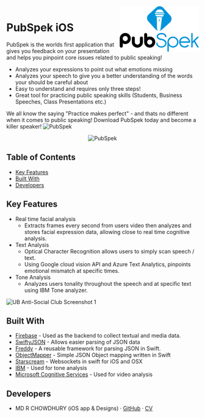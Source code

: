<img src="https://github.com/mdrafsan24/PubSpek/blob/master/PubSpek/Assets.xcassets/LaunchScreen.imageset/Untitled03@2x.png?raw=true" alt="PubSpek" title="PubSpek" align="right" height="120" />

# PubSpek iOS

PubSpek is the worlds first application that gives you feedback on your presentation and helps you pinpoint core issues related to public speaking!

- Analyzes your expressions to point out what emotions missing
- Analyzes your speech to give you a better understanding of the words your should be careful about
- Easy to understand and requires only three steps!
- Great tool for practicing public speaking skills (Students, Business Speeches, Class Presentations etc.)

We all know the saying "Practice makes perfect" - and thats no different when it comes to public speaking! 
Download PubSpek today and become a killer speaker!
<img src="https://i.ytimg.com/vi/y11A419z8Mo/maxresdefault.jpg" alt="PubSpek"> 
<p align="center">
  <img src="https://www.techrum.vn/chevereto/images/2017/06/21/N4c3K.jpg" alt="PubSpek"> 
</p>

## Table of Contents

* [Key Features](#key-features)
* [Built With](#built-with)
* [Developers](#developers)

## <a name="key-features"></a>Key Features

* Real time facial analysis
  - Extracts frames every second from users video then analyzes and stores facial expression data, allowing close to real time     cognitive analysis. 
* Text Analysis
  - Optical Character Recognition allows users to simply scan speech / text. 
  - Using Google cloud vision API and Azure Text Analytics, pinpoints emotional mismatch at specific times. 
* Tone Analysis
  - Analyzes users tonality throughout the speech and at specific text using IBM Tone analyzer. 

<img src="http://i-cdn.phonearena.com/images/articles/291784-image/Pubspek.jpg" alt="UB Anti-Social Club Screenshot 1"/>

## <a name="built-with"></a>Built With

* [Firebase](https://github.com/firebase/firebase-ios-sdk) - Used as the backend to collect textual and media data.
* [SwiftyJSON](https://github.com/SwiftyJSON/SwiftyJSON) - Allows easier parsing of JSON data
* [Freddy](https://github.com/bignerdranch/Freddy) - A reusable framework for parsing JSON in Swift.
* [ObjectMapper](https://github.com/tristanhimmelman/ObjectMapper) - Simple JSON Object mapping written in Swift
* [Starscream](https://github.com/daltoniam/Starscream) - Websockets in swift for iOS and OSX
* [IBM](https://github.com/ibm-watson-iot/iot-starter-for-ios) - Used for tone analysis
* [Microsoft Cognitive Services](https://github.com/microsoft/BotBuilder-CognitiveServices) - Used for video analysis


## <a name="developers">Developers

* MD R CHOWDHURY (iOS app & Designs) · [GitHub](https://github.com/mdrafsan24) · [CV](https://www.linkedin.com/in/mdrafsan/)
